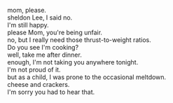 
mom, please.   
sheldon Lee, I said no.   
I'm still happy.   
please Mom, you're being unfair.   
no, but I really need those thrust-to-weight ratios.   
Do you see I'm cooking?   
well, take me after dinner.   
enough, I'm not taking you anywhere tonight.   
I'm not proud of it.   
but as a child, I was prone to the occasional meltdown.   
cheese and crackers.   
I'm sorry you had to hear that.   

